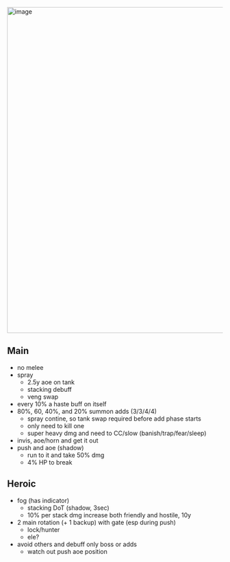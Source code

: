 <img width="1344" height="760" alt="image" src="https://github.com/user-attachments/assets/fe84b917-3ed7-4cb2-8405-d4fee02f6db5" />

## Main

- no melee
- spray
	- 2.5y aoe on tank
	- stacking debuff
	- veng swap
- every 10% a haste buff on itself
- 80%, 60, 40%, and 20% summon adds (3/3/4/4)
	- spray contine, so tank swap required before add phase starts
	- only need to kill one 
	- super heavy dmg and need to CC/slow (banish/trap/fear/sleep)
- invis, aoe/horn and get it out
- push and aoe (shadow)
	- run to it and take 50% dmg
	- 4% HP to break

## Heroic 
- fog (has indicator)
	- stacking DoT (shadow, 3sec)
	- 10% per stack dmg increase both friendly and hostile, 10y
- 2 main rotation (+ 1 backup) with gate (esp during push)
	- lock/hunter
	- ele?
- avoid others and debuff only boss or adds
	- watch out push aoe position 
